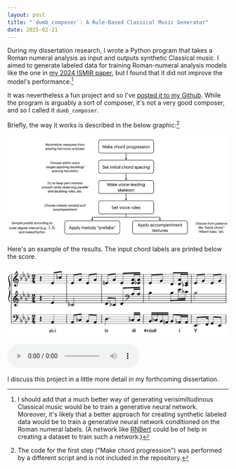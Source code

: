 ```yaml
---
layout: post
title: "`dumb_composer`: A Rule-Based Classical Music Generator"
date: 2025-02-21
---
```


During my dissertation research, I wrote a Python program that takes a Roman numeral analysis as input and outputs synthetic Classical music. I aimed to generate labeled data for training Roman-numeral analysis models like the one in [my 2024 ISMIR paper](https://doi.org/10.5281/zenodo.14877455), but I found that it did not improve the model's performance.[^generative]

[^generative]: I should add that a much better way of generating verisimiltudinous Classical music would be to train a generative neural network. Moreover, it's likely that a better approach for creating synthetic labeled data would be to train a generative neural network conditioned on the Roman numeral labels. (A network like [RNBert](2025/01/06/ISMIR.html) could be of help in creating a dataset to train such a network.)

It was nevertheless a fun project and so I've [posted it to my Github](https://github.com/malcolmsailor/dumb_composer). While the program is arguably a sort of composer, it's not a very good composer, and so I called it `dumb_composer`.

Briefly, the way it works is described in the below graphic:[^rncollage_note]

![`dumb_composer` flow chart.](/assets/images/dumb_composer_flow_chart.jpg)

[^rncollage_note]: The code for the first step ("Make chord progression") was performed by a different script and is not included in the repository.

Here's an example of the results. The input chord labels are printed below the score.

![`dumb_composer` example score.](/assets/images/dumb_composer1.jpg)

<audio controls>
  <source src="/assets/audio/dumb_composer1.mp3" type="audio/mpeg">
  Your browser does not support the audio elements.
</audio>

I discuss this project in a little more detail in my forthcoming dissertation.




